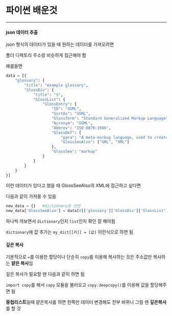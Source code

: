 # 파이썬 배운것
---
#### json 데이터 추출

json 형식의 데이터가 있을 때 원하는 데이터를 가져오려면

폴더 디렉토리 주소랑 비슷하게 접근해야 함

예를들면

```python
data = [{
    "glossary": {
        "title": "example glossary",
		"GlossDiv": {
            "title": "S",
			"GlossList": {
                "GlossEntry": {
                    "ID": "SGML",
					"SortAs": "SGML",
					"GlossTerm": "Standard Generalized Markup Language",
					"Acronym": "SGML",
					"Abbrev": "ISO 8879:1986",
					"GlossDef": {
                        "para": "A meta-markup language, used to create markup languages such as DocBook.",
						"GlossSeeAlso": ["GML", "XML"]
                    },
					"GlossSee": "markup"
                }
            }
        }
    }
}]
```
이런 데이터가 있다고 했을 때 GlossSeeAlso의 XML에 접근하고 싶다면

다음과 같이 가져올 수 있음
```python
new_data = {}   #dictionary로 선언
new_data['GlossSeeAlso'] = data[0]['glossary']['GlossDiv']['GlossList']['GlossEntry']['GlossDef']['GlossSeeAlso'][1]
```
하나씩 까보면서 `dictionary`인지 `list`인지 확인 잘 해야됨

`dictionary`에 값 추가는 `my_dict[[키]] = [값]` 이런식으로 하면 됨

#### 깊은 복사

기본적으로 `=`를 이용한 할당이나 단순히 `copy`를 이용해 복사하는 것은 주소값만 복사하는 **얕은 복사**임

깊은 복사가 필요할 땐 다음과 같이 하면 됨

`import copy`를 해서 `copy` 모듈을 불러오고 `copy.deepcopy()`를 이용해 값을 할당해주면 됨

**중첩리스트**일때 얕은복사를 하면 한쪽만 데이터 변경해도 전부 바뀌니 그럴 땐 **깊은복사**를 할 것